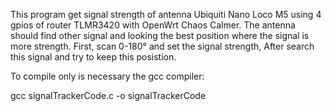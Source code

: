 This program get signal strength of antenna Ubiquiti Nano Loco M5 using 4 gpios of 
router TLMR3420 with OpenWrt Chaos Calmer. The antenna should find other signal and 
looking the best position where the signal is more strength. First, scan 0-180° and 
set the signal strength, After search this signal and try to keep this posistion.

To compile only is necessary the gcc compiler:

gcc signalTrackerCode.c -o signalTrackerCode
